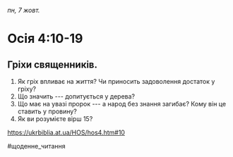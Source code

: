 
_пн, 7 жовт._

# Осія 4:10-19

## Гріхи священників.
1. Як гріх впливає на життя? Чи приносить задоволення достаток у гріху?
2. Що значить --- допитується у дерева?
3. Що має на увазі пророк --- а народ без знання загибає? Кому він це ставить у провину?
4. Як ви розумієте вірш 15?

https://ukrbiblia.at.ua/HOS/hos4.htm#10 

#щоденне_читання
